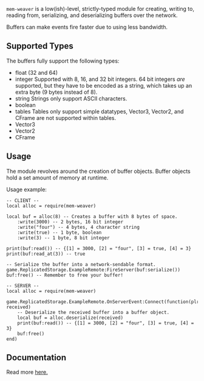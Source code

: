 `mem-weaver` is a low(ish)-level, strictly-typed module for creating, writing to, reading from, serializing, and deserializing buffers over the network.

Buffers can make events fire faster due to using less bandwidth.

## Supported Types
The buffers fully support the following types:
- float (32 and 64)
- integer
	Supported with 8, 16, and 32 bit integers.
	64 bit integers *are* supported, but they have to be encoded as a string, 
	which takes up an extra byte (9 bytes instead of 8).
- string
	 Strings only support ASCII characters.
- boolean
- tables
	Tables only support simple datatypes, Vector3, Vector2, and CFrame are not supported within tables.
- Vector3
- Vector2
- CFrame

## Usage
The module revolves around the creation of buffer objects.
Buffer objects hold a set amount of memory at runtime.

Usage example:
```luau
-- CLIENT --
local alloc = require(mem-weaver)

local buf = alloc(8) -- Creates a buffer with 8 bytes of space.
	:write(3000) -- 2 bytes, 16 bit integer
	:write("four") -- 4 bytes, 4 character string
	:write(true) -- 1 byte, boolean
	:write(3) -- 1 byte, 8 bit integer

print(buf:read()) -- {[1] = 3000, [2] = "four", [3] = true, [4] = 3}
print(buf:read_at(3)) -- true

-- Serialize the buffer into a network-sendable format.
game.ReplicatedStorage.ExampleRemote:FireServer(buf:serialize())
buf:free() -- Remember to free your buffer!

-- SERVER --
local alloc = require(mem-weaver)

game.ReplicatedStorage.ExampleRemote.OnServerEvent:Connect(function(plr, received)
	-- Deserialize the received buffer into a buffer object.
	local buf = alloc.deserialize(received)
	print(buf:read()) -- {[1] = 3000, [2] = "four", [3] = true, [4] = 3}
	buf:free()
end)
```


## Documentation
Read more [here.](Docs.md)
